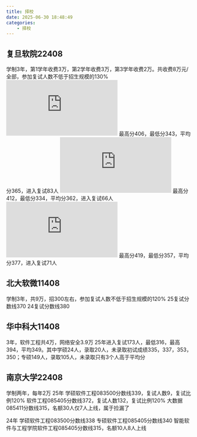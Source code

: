 ```yaml
---
title: 择校
date: 2025-06-30 18:48:49
categories:
    - 择校
---
```

## 复旦软院22408
学制3年，第1学年收费3万，第2学年收费3万，第3学年收费2万。共收费8万元/全部，参加复试人数不低于招生规模的130%
![2025复试名单](https://software.fudan.edu.cn/05/af/c29335a722351/page.htm)
最高分406，最低分343，平均分365，进入复试83人
![2024复试名单](https://software.fudan.edu.cn/2a/e5/c29335a666341/page.htm)
最高分412，最低分334，平均分362，进入复试66人
![2023复试名单](https://software.fudan.edu.cn/6c/2a/c29335a486442/page.htm)
最高分419，最低分357，平均分377，进入复试71人

## 北大软微11408
学制3年，共9万，招300左右，参加复试人数不低于招生规模的120%
25复试分数线370
24复试分数线380

## 华中科大11408
3年，软件工程共4万，网络安全3.9万
25年进入复试173人，最低316，最高394，平均349。其中学硕24人，录取20人，未录取初试成绩335，337，353，350；专硕149人，录取105人，未录取只有3个人高于平均分

## 南京大学22408
学制两年，每年2万
25年
学硕软件工程083500分数线339，复试人数9，复试比例120%
软件工程085405分数线372，复试人数132，复试比例120%
大数据085411分数线315，名额30人仅7人上线，属于捡漏了

24年
学硕软件工程083500分数线338
专硕软件工程085405分数线340
智能软件与工程学院软件工程085405分数线315，名额10人8人上线